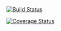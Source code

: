 [![Build Status](https://travis-ci.org/liuxiaoxuan97/cs207testing.svg?branch=master)](https://travis-ci.org/liuxiaoxuan97/cs207testing.svg?branch=master)

[![Coverage Status](https://codecov.io/gh/liuxiaoxuan97/cs207testing/branch/master/graph/badge.svg)](https://codecov.io/gh/liuxiaoxuan97/cs207testing)
